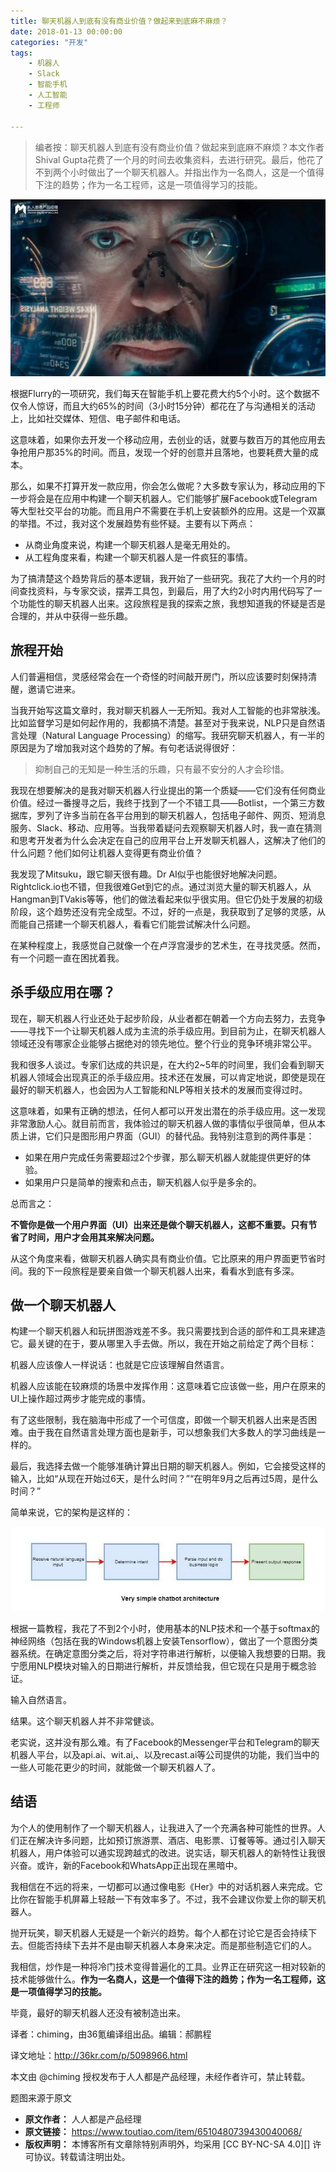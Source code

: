 ```yaml
---
title: 聊天机器人到底有没有商业价值？做起来到底麻不麻烦？
date: 2018-01-13 00:00:00
categories: "开发"
tags:
	- 机器人
	- Slack
	- 智能手机
	- 人工智能
	- 工程师

---
```


> 编者按：聊天机器人到底有没有商业价值？做起来到底麻不麻烦？本文作者Shival Gupta花费了一个月的时间去收集资料，去进行研究。最后，他花了不到两个小时做出了一个聊天机器人。并指出作为一名商人，这是一个值得下注的趋势；作为一名工程师，这是一项值得学习的技能。

![聊天机器人到底有没有商业价值？做起来到底麻不麻烦？][BRBQ-QBJE-UNZQ.jpg]

根据Flurry的一项研究，我们每天在智能手机上要花费大约5个小时。这个数据不仅令人惊讶，而且大约65%的时间（3小时15分钟）都花在了与沟通相关的活动上，比如社交媒体、短信、电子邮件和电话。

这意味着，如果你去开发一个移动应用，去创业的话，就要与数百万的其他应用去争抢用户那35%的时间。而且，发现一个好的创意并且落地，也要耗费大量的成本。

那么，如果不打算开发一款应用，你会怎么做呢？大多数专家认为，移动应用的下一步将会是在应用中构建一个聊天机器人。它们能够扩展Facebook或Telegram等大型社交平台的功能。而且用户不需要在手机上安装额外的应用。这是一个双赢的举措。不过，我对这个发展趋势有些怀疑。主要有以下两点：

 *  从商业角度来说，构建一个聊天机器人是毫无用处的。
 *  从工程角度来看，构建一个聊天机器人是一件疯狂的事情。

为了搞清楚这个趋势背后的基本逻辑，我开始了一些研究。我花了大约一个月的时间查找资料，与专家交谈，摆弄工具包，到最后，用了大约2小时内用代码写了一个功能性的聊天机器人出来。这段旅程是我的探索之旅，我想知道我的怀疑是否是合理的，并从中获得一些乐趣。

## 旅程开始 ##

人们普遍相信，灵感经常会在一个奇怪的时间敲开房门，所以应该要时刻保持清醒，邀请它进来。

当我开始写这篇文章时，我对聊天机器人一无所知。我对人工智能的也非常肤浅。比如监督学习是如何起作用的，我都搞不清楚。甚至对于我来说，NLP只是自然语言处理（Natural Language Processing）的缩写。我研究聊天机器人，有一半的原因是为了增加我对这个趋势的了解。有句老话说得很好：

> 抑制自己的无知是一种生活的乐趣，只有最不安分的人才会珍惜。

我现在想要解决的是我对聊天机器人行业提出的第一个质疑——它们没有任何商业价值。经过一番搜寻之后，我终于找到了一个不错工具——Botlist，一个第三方数据库，罗列了许多当前在各平台用到的聊天机器人，包括电子邮件、网页、短消息服务、Slack、移动、应用等。当我带着疑问去观察聊天机器人时，我一直在猜测和思考开发者为什么会决定在自己的应用平台上开发聊天机器人，这解决了他们的什么问题？他们如何让机器人变得更有商业价值？

我发现了Mitsuku，跟它聊天很有趣。Dr AI似乎也能很好地解决问题。Rightclick.io也不错，但我很难Get到它的点。通过浏览大量的聊天机器人，从Hangman到TVakis等等，他们的做法看起来似乎很实用。但它仍处于发展的初级阶段，这个趋势还没有完全成型。不过，好的一点是，我获取到了足够的灵感，从而能自己搭建一个聊天机器人，看看它们能尝试解决什么问题。

在某种程度上，我感觉自己就像一个在卢浮宫漫步的艺术生，在寻找灵感。然而，有一个问题一直在困扰着我。

## 杀手级应用在哪？ ##

现在，聊天机器人行业还处于起步阶段，从业者都在朝着一个方向去努力，去竞争——寻找下一个让聊天机器人成为主流的杀手级应用。到目前为止，在聊天机器人领域还没有哪家企业能够占据绝对的领先地位。整个行业的竞争环境非常公平。

我和很多人谈过。专家们达成的共识是，在大约2~5年的时间里，我们会看到聊天机器人领域会出现真正的杀手级应用。技术还在发展，可以肯定地说，即使是现在最好的聊天机器人，也会因为人工智能和NLP等相关技术的发展而变得过时。

这意味着，如果有正确的想法，任何人都可以开发出潜在的杀手级应用。这一发现非常激励人心。就目前而言，我体验过的聊天机器人做的事情似乎很简单，但从本质上讲，它们只是图形用户界面（GUI）的替代品。我特别注意到的两件事是：

 *  如果在用户完成任务需要超过2个步骤，那么聊天机器人就能提供更好的体验。
 *  如果用户只是简单的搜索和点击，聊天机器人似乎是多余的。

总而言之：

**不管你是做一个用户界面（UI）出来还是做个聊天机器人，这都不重要。只有节省了时间，用户才会用其来解决问题。**

从这个角度来看，做聊天机器人确实具有商业价值。它比原来的用户界面更节省时间。我的下一段旅程是要亲自做一个聊天机器人出来，看看水到底有多深。

## 做一个聊天机器人 ##

构建一个聊天机器人和玩拼图游戏差不多。我只需要找到合适的部件和工具来建造它。最关键的在于，要从哪里入手去做。所以，我在开始之前给定了两个目标：

机器人应该像人一样说话：也就是它应该理解自然语言。

机器人应该能在较麻烦的场景中发挥作用：这意味着它应该做一些，用户在原来的UI上操作超过两步才能完成的事情。

有了这些限制，我在脑海中形成了一个可信度，即做一个聊天机器人出来是否困难。由于我在自然语言处理方面也是新手，可以想象我们大多数人的学习曲线是一样的。

最后，我选择去做一个能够准确计算出日期的聊天机器人。例如，它会接受这样的输入，比如“从现在开始过6天，是什么时间？”“在明年9月之后再过5周，是什么时间？”

简单来说，它的架构是这样的：

![聊天机器人到底有没有商业价值？做起来到底麻不麻烦？][J2AA-FNFV-FEBQ.jpg]

根据一篇教程，我花了不到2个小时，使用基本的NLP技术和一个基于softmax的神经网络（包括在我的Windows机器上安装Tensorflow），做出了一个意图分类器系统。在确定意图分类之后，将对字符串进行解析，以便输入我想要的日期。我宁愿用NLP模块对输入的日期进行解析，并反馈给我，但它现在只是用于概念验证。

输入自然语言。

结果。这个聊天机器人并不非常健谈。

老实说，这并没有那么难。有了Facebook的Messenger平台和Telegram的聊天机器人平台，以及api.ai、wit.ai,、以及recast.ai等公司提供的功能，我们当中的一些人可能花更少的时间，就能做一个聊天机器人了。

## 结语 ##

为个人的使用制作了一个聊天机器人，让我进入了一个充满各种可能性的世界。人们正在解决许多问题，比如预订旅游票、酒店、电影票、订餐等等。通过引入聊天机器人，用户体验可以通实现跨越式的改进。说实话，聊天机器人的新特性让我很兴奋。或许，新的Facebook和WhatsApp正出现在黑暗中。

我相信在不远的将来，一切都可以通过像电影《Her》中的对话机器人来完成。它比你在智能手机屏幕上轻敲一下有效率多了。不过，我不会建议你爱上你的聊天机器人。

抛开玩笑，聊天机器人无疑是一个新兴的趋势。每个人都在讨论它是否会持续下去。但能否持续下去并不是由聊天机器人本身来决定。而是那些制造它们的人。

我相信，炒作是一种将冷门技术变得普遍化的工具。业界正在研究这一相对较新的技术能够做什么。**作为一名商人，这是一个值得下注的趋势；作为一名工程师，这是一项值得学习的技能。**

毕竟，最好的聊天机器人还没有被制造出来。

译者：chiming，由36氪编译组出品。编辑：郝鹏程

译文地址：http://36kr.com/p/5098966.html

本文由 @chiming 授权发布于人人都是产品经理，未经作者许可，禁止转载。

题图来源于原文


[BRBQ-QBJE-UNZQ.jpg]: static/resources/crawler/BRBQ-QBJE-UNZQ.jpg
[J2AA-FNFV-FEBQ.jpg]: static/resources/crawler/J2AA-FNFV-FEBQ.jpg
 *  **原文作者：** 人人都是产品经理
 *  **原文链接：** https://www.toutiao.com/item/6510480739430040068/
 *  **版权声明：** 本博客所有文章除特别声明外，均采用 [CC BY-NC-SA 4.0][] 许可协议。转载请注明出处。
